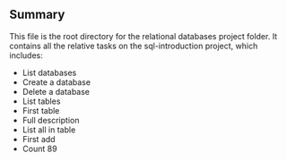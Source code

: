 ## Summary

This file is the root directory for the relational databases project folder. It contains all the relative tasks on the sql-introduction project, which includes:

* List databases
* Create a database
* Delete a database
* List tables
* First table
* Full description
* List all in table
* First add
* Count 89